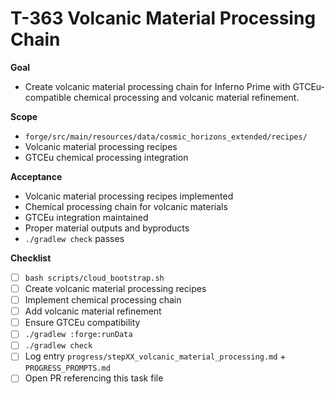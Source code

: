 # T-363 Volcanic Material Processing Chain

**Goal**

- Create volcanic material processing chain for Inferno Prime with GTCEu-compatible chemical processing and volcanic material refinement.

**Scope**

- `forge/src/main/resources/data/cosmic_horizons_extended/recipes/`
- Volcanic material processing recipes
- GTCEu chemical processing integration

**Acceptance**

- Volcanic material processing recipes implemented
- Chemical processing chain for volcanic materials
- GTCEu integration maintained
- Proper material outputs and byproducts
- `./gradlew check` passes

**Checklist**

- [ ] `bash scripts/cloud_bootstrap.sh`
- [ ] Create volcanic material processing recipes
- [ ] Implement chemical processing chain
- [ ] Add volcanic material refinement
- [ ] Ensure GTCEu compatibility
- [ ] `./gradlew :forge:runData`
- [ ] `./gradlew check`
- [ ] Log entry `progress/stepXX_volcanic_material_processing.md` + `PROGRESS_PROMPTS.md`
- [ ] Open PR referencing this task file
